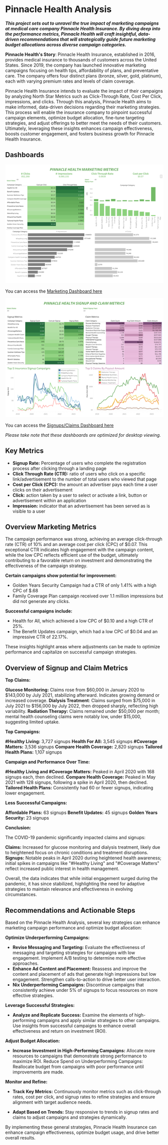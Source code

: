 # Pinnacle Health Analysis

**_This project sets out to unravel the true impact of marketing campaigns at medical care company Pinnacle Health Insurance. By diving deep into the performance metrics, Pinnacle Health will craft insightful, data-driven recommendations that will strategically guide future marketing budget allocations across diverse campaign categories._**

**Pinnacle Health's Story**: Pinnacle Health Insurance, established in 2016, provides medical insurance to thousands of customers across the United States. Since 2019, the company has launched innovative marketing campaigns focusing on health tips, affordability of plans, and preventative care. The company offers four distinct plans (bronze, silver, gold, platinum), each with varying premium rates and levels of claim coverage.

Pinnacle Health Insurance intends to evaluate the impact of their campaigns by analyzing North Star Metrics such as Click-Through Rate, Cost Per Click, impressions, and clicks. Through this analysis, Pinnacle Health aims to make informed, data-driven decisions regarding their marketing strategies. This process will enable the insurance company to pinpoint successful campaign elements, optimize budget allocation, fine-tune targeting strategies, and adjust offerings to better meet the needs of their customers. Ultimately, leveraging these insights enhances campaign effectiveness, boosts customer engagement, and fosters business growth for Pinnacle Health Insurance.
  
## Dashboards

![marketing_image](images/MarketingDashboard2.png)

You can access the [Marketing Dashboard here](https://public.tableau.com/authoring/PinnacleHealthInsurance/MarketingDashboard2#1) 

![marketing_image](images/SignupClaimDashboard3.png) 

You can access the [Signups/Claims Dashboard here](https://public.tableau.com/authoring/PinnacleHealthInsurance/SignupClaimDashboard3#1)

_Please take note that these dashboards are optimized for desktop viewing._

## Key Metrics

- **Signup Rate:** Percentage of users who complete the registration process after clicking through a landing page
- **Click Through Rate (CTR):** ratio of users who click on a specific link/advertisement to the number of total users who viewed that page
- **Cost per Click (CPC):** the amount an advertiser pays each time a user clicks on their advertisement
- **Click:** action taken by a user to select or activate a link, button or advertisement within an application
- **Impression:** indicator that an advertisement has been served as is visible to a user

## Overview Marketing Metrics

The campaign performance was strong, achieving an average click-through rate (CTR) of 10% and an average cost per click (CPC) of $0.07. This exceptional CTR indicates high engagement with the campaign content, while the low CPC reflects efficient use of the budget, ultimately contributing to a favorable return on investment and demonstrating the effectiveness of the campaign strategy.

**Certain campaigns show potential for improvement:**
- Golden Years Security Campaign had a CTR of only 1.41% with a high CPC of $.68
- Family Coverage Plan campaign received over 1.1 million impressions but did not generate any clicks.

**Successful campaigns include:**
- Health for All, which achieved a low CPC of $0.10 and a high CTR of 25%.
- The Benefit Updates campaign, which had a low CPC of $0.04 and an impressive CTR of 22.17%.

These insights highlight areas where adjustments can be made to optimize performance and capitalize on successful campaign strategies.

## Overview of Signup and Claim Metrics

**Top Claims:**

**Glucose Monitoring:** Claims rose from $60,000 in January 2020 to $143,000 by July 2021, stabilizing afterward. Indicates growing demand or increased coverage.
**Dialysis Treatment**: Claims surged from $75,000 in July 2021 to $156,000 by July 2022, then dropped sharply, reflecting high variability.
**Radiation Therapy:** Claims remained under $50,000 per month; mental health counseling claims were notably low, under $15,000, suggesting limited uptake.

**Top Campaigns:**

**#Healthy Living:** 3,727 signups
**Health For All:** 3,545 signups
**#Coverage Matters:** 3,536 signups
**Compare Health Coverage:** 2,820 signups
**Tailored Health Plans:** 1,107 signups

**Campaign and Performance Over Time:**

**#Healthy Living and #Coverage Matters:** Peaked in April 2020 with 168 signups each, then declined.
**Compare Health Coverage:** Peaked in May 2021 with 128 signups, following a spike in April 2020, then declined.
**Tailored Health Plans:** Consistently had 60 or fewer signups, indicating lower engagement.

**Less Successful Campaigns:**

**Affordable Plans:** 63 signups
**Benefit Updates:** 45 signups
**Golden Years Security:** 23 signups

**Conclusion:**

The COVID-19 pandemic significantly impacted claims and signups:

**Claims:** Increased for glucose monitoring and dialysis treatment, likely due to heightened focus on chronic conditions and treatment disruptions.
**Signups:** Notable peaks in April 2020 during heightened health awareness; initial spikes in campaigns like "#Healthy Living" and "#Coverage Matters" reflect increased public interest in health management.

Overall, the data indicates that while initial engagement surged during the pandemic, it has since stabilized, highlighting the need for adaptive strategies to maintain relevance and effectiveness in evolving circumstances.

## Recommendations and Actionable Steps

Based on the Pinnacle Health Analysis, several key strategies can enhance marketing campaign performance and optimize budget allocation:

**Optimize Underperforming Campaigns:**

- **Revise Messaging and Targeting:** Evaluate the effectiveness of messaging and targeting strategies for campaigns with low engagement. Implement A/B testing to determine more effective approaches.
- **Enhance Ad Content and Placement:** Reassess and improve the content and placement of ads that generate high impressions but low engagement. Strengthen calls-to-action to drive better user interaction.
- **Nix Underperforming Campaigns:** Discontinue campaigns that consistently achieve under 5% of signups to focus resources on more effective strategies.

**Leverage Successful Strategies:**

- **Analyze and Replicate Success:** Examine the elements of high-performing campaigns and apply similar strategies to other campaigns. Use insights from successful campaigns to enhance overall effectiveness and return on investment (ROI).

**Adjust Budget Allocation:**

- **Increase Investment in High-Performing Campaigns:** Allocate more resources to campaigns that demonstrate strong performance to maximize ROI.
Reduce Spend on Underperforming Campaigns: Reallocate budget from campaigns with poor performance until improvements are made.

**Monitor and Refine:** 

- **Track Key Metrics:** Continuously monitor metrics such as click-through rates, cost per click, and signup rates to refine strategies and ensure alignment with target audience needs.

- **Adapt Based on Trends:** Stay responsive to trends in signup rates and claims to adjust campaigns and strategies dynamically.

By implementing these general strategies, Pinnacle Health Insurance can enhance campaign effectiveness, optimize budget usage, and drive better overall results.

